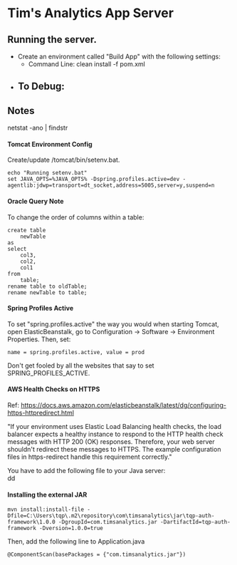 # Tim's Analytics App Server

## Running the server.
- Create an environment called "Build App" with the following settings:
    - Command Line: clean install -f pom.xml
- To Debug:
    - 

## Notes
netstat -ano | findstr <port>

#### Tomcat Environment Config
Create/update /tomcat/bin/setenv.bat.  
```text
echo "Running setenv.bat"
set JAVA_OPTS=%JAVA_OPTS% -Dspring.profiles.active=dev -agentlib:jdwp=transport=dt_socket,address=5005,server=y,suspend=n
```

#### Oracle Query Note
To change the order of columns within a table:
```text
create table
    newTable
as
select
    col3,
    col2,
    col1
from
    table;
rename table to oldTable;
rename newTable to table;
```

#### Spring Profiles Active
To set "spring.profiles.active" the way you would when starting Tomcat, open ElasticBeanstalk, 
go to Configuration -> Software -> Environment Properties. Then, set:  
```text
name = spring.profiles.active, value = prod
```
  
Don't get fooled by all the websites that say to set SPRING_PROFILES_ACTIVE.

#### AWS Health Checks on HTTPS

Ref: https://docs.aws.amazon.com/elasticbeanstalk/latest/dg/configuring-https-httpredirect.html

"If your environment uses Elastic Load Balancing health checks, the load balancer expects a healthy instance to respond to the HTTP health check messages with HTTP 200 (OK) responses. Therefore, your web server shouldn't redirect these messages to HTTPS. The example configuration files in https-redirect handle this requirement correctly."

You have to add the following file to your Java server:  
dd

#### Installing the external JAR
```
mvn install:install-file -Dfile=C:\Users\tqp\.m2\repository\com\timsanalytics\jar\tqp-auth-framework\1.0.0 -DgroupId=com.timsanalytics.jar -DartifactId=tqp-auth-framework -Dversion=1.0.0=true
```
Then, add the following line to Application.java
```
@ComponentScan(basePackages = {"com.timsanalytics.jar"})
```
